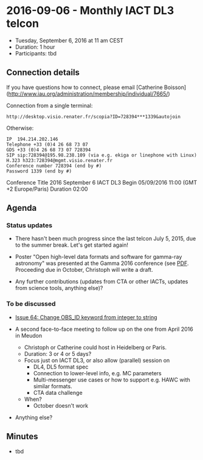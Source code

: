 # 2016-09-06 - Monthly IACT DL3 telcon

* Tuesday, September 6, 2016 at 11 am CEST
* Duration: 1 hour
* Participants: tbd

## Connection details

If you have questions how to connect, please email [Catherine Boisson]
(http://www.iau.org/administration/membership/individual/7665/)

Connection from a single terminal:

    http://desktop.visio.renater.fr/scopia?ID=728394***1339&autojoin

Otherwise:

    IP 	194.214.202.146
    Telephone +33 (0)4 26 68 73 07
    GDS +33 (0)4 26 68 73 07 728394
    SIP sip:728394@195.98.238.109 (via e.g. ekiga or linephone with Linux)
    H.323 h323:728394@mgmt.visio.renater.fr
    Conference number 728394 (end by #)
    Password 1339 (end by #)

Conference Title 2016 September 6 IACT DL3 Begin 05/09/2016 11:00 (GMT +2 Europe/Paris) Duration 02:00

## Agenda

### Status updates

* There hasn't been much progress since the last telcon July 5, 2015,
  due to the summer break. Let's get started again!
* Poster "Open high-level data formats and software for gamma-ray astronomy"
was presented at the Gamma 2016 conference (see [PDF](https://github.com/open-gamma-ray-astro/open-gamma-ray-astro-gamma2016/blob/master/open-gamma-ray-astro-gamma2016.pdf).
Proceeding due in October, Christoph will write a draft.


* Any further contributions (updates from CTA or other IACTs, updates from science tools, anything else)?

### To be discussed

* [Issue 64: Change OBS_ID keyword from integer to string](https://github.com/open-gamma-ray-astro/gamma-astro-data-formats/issues/64)
* A second face-to-face meeting to follow up on the one from April 2016
  in Meudon
  * Christoph or Catherine could host in Heidelberg or Paris.
  * Duration: 3 or 4 or 5 days?
  * Focus just on IACT DL3, or also allow (parallel) session on
    * DL4, DL5 format spec
    * Connection to lower-level info, e.g. MC parameters
    * Multi-messenger use cases or how to support e.g. HAWC with similar formats.
    * CTA data challenge
  * When?
    * October doesn't work

* Anything else?

## Minutes

* tbd
